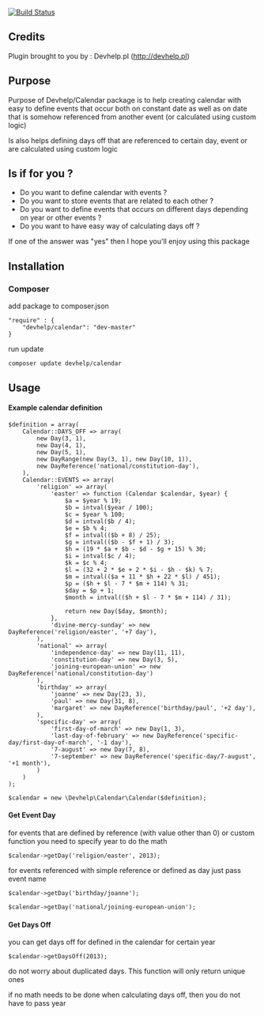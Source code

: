 [![Build Status](https://travis-ci.org/devhelp/calendar.png)](https://travis-ci.org/devhelp/calendar)

Credits
-------

Plugin brought to you by : Devhelp.pl (http://devhelp.pl)

Purpose
-------

Purpose of Devhelp/Calendar package is to help creating calendar with easy
to define events that occur both on constant date as well as on date that
is somehow referenced from another event (or calculated using custom logic)

Is also helps defining days off that are referenced to certain day, event
or are calculated using custom logic

Is if for you ?
---------------
- Do you want to define calendar with events ?
- Do you want to store events that are related to each other ?
- Do you want to define events that occurs on different days depending on year or other events ?
- Do you want to have easy way of calculating days off ?

If one of the answer was "yes" then I hope you'll enjoy using this package

Installation
------------

### Composer

add package to composer.json

    "require" : {
        "devhelp/calendar": "dev-master"
    }

run update

    composer update devhelp/calendar

Usage
------------

#### Example calendar definition

    $definition = array(
        Calendar::DAYS_OFF => array(
            new Day(3, 1),
            new Day(4, 1),
            new Day(5, 1),
            new DayRange(new Day(3, 1), new Day(10, 1)),
            new DayReference('national/constitution-day'),
        ),
        Calendar::EVENTS => array(
            'religion' => array(
                'easter' => function (Calendar $calendar, $year) {
                    $a = $year % 19;
                    $b = intval($year / 100);
                    $c = $year % 100;
                    $d = intval($b / 4);
                    $e = $b % 4;
                    $f = intval(($b + 8) / 25);
                    $g = intval(($b - $f + 1) / 3);
                    $h = (19 * $a + $b - $d - $g + 15) % 30;
                    $i = intval($c / 4);
                    $k = $c % 4;
                    $l = (32 + 2 * $e + 2 * $i - $h - $k) % 7;
                    $m = intval(($a + 11 * $h + 22 * $l) / 451);
                    $p = ($h + $l - 7 * $m + 114) % 31;
                    $day = $p + 1;
                    $month = intval(($h + $l - 7 * $m + 114) / 31);

                    return new Day($day, $month);
                },
                'divine-mercy-sunday' => new DayReference('religion/easter', '+7 day'),
            ),
            'national' => array(
                'independence-day' => new Day(11, 11),
                'constitution-day' => new Day(3, 5),
                'joining-european-union' => new DayReference('national/constitution-day')
            ),
            'birthday' => array(
                'joanne' => new Day(23, 3),
                'paul' => new Day(31, 8),
                'margaret' => new DayReference('birthday/paul', '+2 day'),
            ),
            'specific-day' => array(
                'first-day-of-march' => new Day(1, 3),
                'last-day-of-february' => new DayReference('specific-day/first-day-of-march', '-1 day'),
                '7-august' => new Day(7, 8),
                '7-september' => new DayReference('specific-day/7-august', '+1 month'),            
            )
        )
    );

    $calendar = new \Devhelp\Calendar\Calendar($definition);

#### Get Event Day

for events that are defined by reference (with value other than 0)
or custom function you need to specify year to do the math

    $calendar->getDay('religion/easter', 2013);

for events referenced with simple reference or defined as day just
pass event name

    $calendar->getDay('birthday/joanne');

    $calendar->getDay('national/joining-european-union');

#### Get Days Off

you can get days off for defined in the calendar for certain year

    $calendar->getDaysOff(2013);

do not worry about duplicated days. This function will only return
unique ones

if no math needs to be done when calculating days off, then you
do not have to pass year
